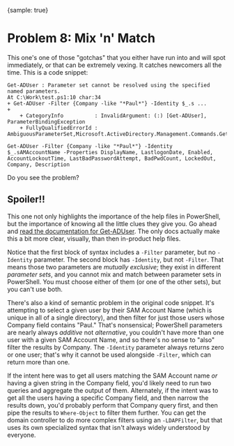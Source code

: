 {sample: true}
# Problem 8: Mix 'n' Match
This one's one of those "gotchas" that you either have run into and will spot immediately, or that can be extremely vexing. It catches newcomers all the time. This is a code snippet:

```
Get-ADUser : Parameter set cannot be resolved using the specified named parameters.
At C:\Work\test.ps1:10 char:34
+ Get-ADUser -Filter {Company -like "*Paul*"} -Identity $_.s ...
+                 
    + CategoryInfo          : InvalidArgument: (:) [Get-ADUser], ParameterBindingException
    + FullyQualifiedErrorId : AmbiguousParameterSet,Microsoft.ActiveDirectory.Management.Commands.GetADUser

Get-ADUser -Filter {Company -like "*Paul*"} -Identity $_.sAMAccountName -Properties DisplayName, LastlogonDate, Enabled, AccountLockoutTime, LastBadPasswordAttempt, BadPwdCount, LockedOut, Company, Description
```

Do you see the problem?

## Spoiler!!
This one not only highlights the importance of the help files in PowerShell, but the importance of knowing all the little clues they give you. Go ahead and [read the documentation for Get-ADUser](https://docs.microsoft.com/en-us/powershell/module/addsadministration/get-aduser). The only docs actually make this a bit more clear, visually, than then in-product help files.

Notice that the first block of syntax includes a `-Filter` parameter, but no `-Identity` parameter. The second block has `-Identity`, but not `-Filter`. That means those two parameters are _mutually exclusive_; they exist in different _parameter sets_, and you cannot mix and match between parameter sets in PowerShell. You must choose either of them (or one of the other sets), but you can't use both.

There's also a kind of semantic problem in the original code snippet. It's attempting to select a given user by their SAM Account Name (which is unique in all of a single directory), and then filter for just those users whose Company field contains "Paul." That's nonsensical; PowerShell parameters are nearly always _additive_ not _alternative_, you couldn't have more than one user with a given SAM Account Name, and so there's no sense to "also" filter the results by Company. The `-Identity` parameter always returns zero or one user; that's why it cannot be used alongside `-Filter`, which can return more than one.

If the intent here was to get all users matching the SAM Account name _or_ having a given string in the Company field, you'd likely need to run two queries and aggregate the output of them. Alternately, if the intent was to get all the users having a specific Company field, and then narrow the results down, you'd probably perform that Company query first, and then pipe the results to `Where-Object` to filter them further. You can get the domain controller to do more complex filters using an `-LDAPFilter`, but that uses its own specialized syntax that isn't always widely understood by everyone.

